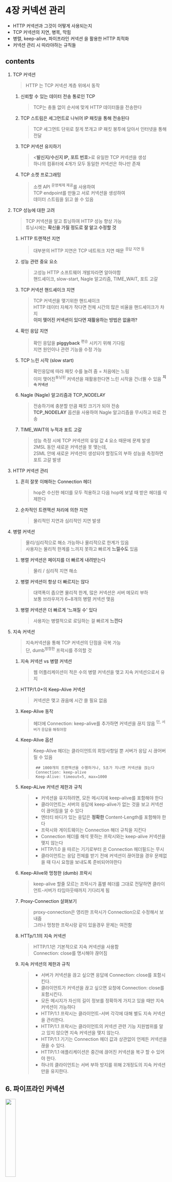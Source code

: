 <h1>4장 커넥션 관리</h1>

>

- HTTP 커넥션과 그것이 어떻게 사용되는지
- TCP 커넥션의 지연, 병목, 막힘
- 병렬, keep-alive, 파이프라인 커넥션 을 활용한 HTTP 최적화
- 커넥션 관리 시 따라야하는 규칙들

<h2>contents</h2>

1. TCP 커넥션
   > HTTP 는 TCP 커넥션 계층 위에서 동작

    1. 신뢰할 수 있는 데이터 전송 통로인 TCP
       > TCP는 충돌 없이 순서에 맞게 HTTP 데이터들을 전송한다

    2. TCP 스트림은 세그먼트로 나뉘어 IP 패킷을 통해 전송된다
       > TCP 세그먼트 단위로 잘게 쪼개고 IP 패킷 봉투에 담아서 인터넷을 통해 전달

    3. TCP 커넥션 유지하기
       > <**발신지/수신지 IP, 포트 번호**>로 유일한 TCP 커넥션을 생성  
       하나의 컴퓨터에 4개가 모두 동일한 커넥션은 하나만 존재

    4. TCP 소켓 프로그래밍
       > 소켓 API <sup>운영체제 제공</sup>를 사용하여   
       TCP endpoint를 만들고 서로 커넥션을 생성하여   
       데이터 스트림을 읽고 쓸 수 있음

2. TCP 성능에 대한 고려
    > TCP 커넥션을 알고 튜닝하여 HTTP 성능 향상 가능  
        튜닝시에는 **확신을 가질 정도로 잘 알고 수정할 것**  

    1. HTTP 트랜잭션 지연
       > 대부분의 HTTP 지연은 TCP 네트워크 지연 때문 <sup>응답 지연 등</sup>  
       
    2. 성능 관련 중요 요소
       > 고성능 HTTP 소프트웨어 개발자라면 알아야함  
        핸드셰이크, slow-start, Nagle 알고리즘, TIME_WAIT, 포트 고갈

    3. TCP 커넥션 핸드셰이크 지연
       > TCP 커넥션을 맺기위한 핸드셰이크   
       HTTP 데이터 자체가 작다면 전체 시간의 많은 비율을 핸드셰이크가 차지  
       **이미 맺어진 커넥션이 있다면 재활용하는 방법은 없을까?**

    4. 확인 응답 지연
       > 확인 응답을 **piggyback** <sup>편승</sup> 시키기 위해 기다림    
         지연 원인이나 관련 기능을 수정 가능  

    5. TCP 느린 시작 (slow start)
       > 확인응답에 따라 패킷 수를 늘려 줌 = 처음에는 느림  
         이미 맺어진<sup>튜닝된</sup> 커넥션을 재활용한다면 느린 시작을 건너뛸 수 있음 **<sup>지속 커넥션</sup>**

    6. Nagle (Nagle) 알고리즘과 TCP_NODELAY
        > 전송하기에 충분할 만큼 패킷 크기가 되야 전송  
          **TCP_NODELAY** 옵션을 사용하여 Nagle 알고리즘을 무시하고 바로 전송

    7. TIME_WAIT의 누적과 포트 고갈
       > 성능 측정 시에 TCP 커넥션의 유일 값 4 요소 때문에 문제 발생    
         2MSL 동안 새로운 커넥션을 못 맺는데,   
         2SML 안에 새로운 커넥션이 생성되야 할정도의 부하 성능을 측정하면 포트 고갈 발생
       
3. HTTP 커넥션 관리
    1. 흔히 잘못 이해하는 Connection 헤더
        > hop은 수신한 헤더를 모두 적용하고 다음 hop에 보낼 때 받은 헤더를 삭제한다

    2. 순차적인 트랜잭션 처리에 의한 지연
        > 물리적인 지연과 심리적인 지연 발생  

4. 병렬 커넥션
    > 물리/심리적으로 해소 가능하나 물리적으로 한계가 있음  
      사용자는 물리적 한계를 느끼지 못하고 빠르게 **느낄수도** 있음

    1. 병렬 커넥션은 페이지를 더 빠르게 내려받는다
        > 물리 / 심리적 지연 해소 

    2. 병렬 커넥션이 항상 더 빠르지는 않다
        > 대역폭이 좁으면 물리적 한계, 많은 커넥션은 서버 메모리 부하  
            보통 브라우저가 6~8개의 병렬 커넥션 맺음

    3. 병렬 커넥션은 더 빠르게 '느껴질 수' 있다
        > 사용자는 병렬적으로 로딩하는 걸 빠르게 **느낀다**

5. 지속 커넥션
    > 지속커넥션을 통해 TCP 커넥션의 단점을 극복 가능  
      단, dumb<sup>멍청한</sup> 프락시를 주의할 것
   
    1. 지속 커넥션 vs 병렬 커넥션
        > 웹 어플리케이션이 적은 수의 병렬 커넥션을 맺고 지속 커넥션으로서 유지

    2. HTTP/1.0+의 Keep-Alive 커넥션
        > 커넥션은 맺고 끊음에 시간 쓸 필요 없음

    3. Keep-Alive 동작
        > 헤더에 Connection: keep-alive를 추가하면 커넥션을 끊지 않음 <sup>단, 서버가 응답을 해줘야함</sup>  
          
    4. Keep-Alive 옵션
       > Keep-Alive 헤더는 클라이언트의 희망사항일 뿐 서버가 응답 시 끊어버릴 수 있음  
          > ~~~~
          >  ## 1000개의 트랜잭션을 수행하거나, 5초가 지나면 커넥션을 끊는다
          >  Connection: keep-alive
          >  Keep-Alive: timeout=5, max=1000
          >  ~~~~

    5. Keep-ALive 커넥션 제한과 규칙
       > - 커넥션을 유지하려면, 모든 메시지에 keep-alive를 포함해야 한다
       > - 클라이언트는 서버의 응답에 keep-alive가 없는 것을 보고 커넥션이 끊어짐을 알 수 있다
       > - 엔터티 바디가 있는 응답은 **정확한** Content-Length를 포함해야 한다
       > - 프락시와 게이트웨이는 Connection 해더 규칙을 지킨다
       > - Connection 헤더를 해석 못하는 프락시와는 keep-alive 커넥션을 맺지 않는다
       > - HTTP/1.0 을 따르는 기기로부터 온 Connection 헤더필드는 무시
       > - 클라이언트는 응답 전체를 받기 전에 커넥션이 끊어졌을 경우 문제없을 때 다시 요청을 보내도록 준비되어야한다
       
    6. Keep-Alive와 멍청한 (dumb) 프락시
       > keep-alive 할줄 모르는 프락시가 홉별 헤더를 그대로 전달하면 클라이언트-서버가 타임아웃때까지 기다리게 됨

    7. Proxy-Connection 살펴보기
       > proxy-connection은 영리한 프락시가 Connection으로 수정해서 보내줌  
         그러나 멍청한 프락시랑 같이 있을경우 문제는 여전함

    8. HTTp/1.1의 지속 커넥션
       >  HTTP/1.1은 기본적으로 지속 커넥션을 사용함  
          Connection: close를 명시해야 끊어짐

    9. 지속 커넥션의 제한과 규칙
       > - 서버가 커넥션을 끊고 싶으면 응답에 Connection: close를 포함시킨다.
       > - 클라이언트가 커넥션을 끊고 싶으면 요청에 Connection: close를 포함시킨다.
       > - 모든 메시지가 자신의 길이 정보를 정확하게 가지고 있을 때만 지속 커넥션이 가능하다
       > - HTTP/1.1 프락시는 클라이언트-서버 각각에 대해 별도 지속 커넥션을 관리한다.
       > - HTTP/1.1 프락시는 클라이언트의 커넥션 관련 기능 지원범위를 알고 있지 않으면 지속 커넥션을 맺지 않는다.
       > - HTTP/1.1 기기는 Connection 헤더 값과 상관없이 언제든 커넥션을 끊을 수 있다.
       > - HTTP/1.1 애플리케이션은 중간에 끊어진 커넥션을 복구 할 수 있어야 한다.
       > - 하나의 클라이언트는 서버 부하 방지를 위해 2개정도의 지속 커넥션만을 유지한다.
       
## 6. 파이프라인 커넥션  


<img src="img.png"  width="25%"/>  

- 지속커넥션을 파이프라이닝 할 수 있음
- 클라이언트는 요청의 응답이 오기 전까지 큐에 요청을 계속 쌓음
- 대기시간이 긴 네트워크 상황에서 네트워크 왕복 시간을 줄여서 성능을 높임

### 파이프라인 제약 사항

> - 클라이언트는 지속커넥션인지 확인하기 전까지 파이프라인 이어선 안된다.
> - 클라이언트는 완료되지 않은 요청이 파이프라인에 있을 시 다시 커넥션을 맺고 요청 가능해야 한다.
> - 비멱등 요청 <sup>ex. POST</sup>은 파이프라인을 이용해선 안된다. <sub>에러 발생 시 파이프라인에 어떤 요청이 실패했는지 알 수 없음</sub>


## 7. 커넥션 끊기에 대한 미스터리

### 1. '마음대로' 커넥션 끊기 

- **일반적으로 메시지가 다 전송되면 커넥션을 끊음**
- HTTP 클라이언트, 서버, 프락시는 언제든 TCp 전송 커넥션을 끊을 수 있음
- ex. 지속 커넥션을 맺은 뒤 유휴 상황 <sub>클라이언트가 요청을 보내지 않음<sub>
- **서버가 유휴 커넥션을 끊은 뒤 클라이언트의 요청이 없을거라는 확신할 수 있을까?**

### 2. Content-Length 와 Truncation

- HTTP 응답은 정확한 Content-Length 헤더를 가져야함
- 응답받은 본문 길이와 Content-Length가 다를 경우, 다시 서버에 물어봐야함
- **수신자가 캐시 프락시일 경우,** Content-Length를 정정하려하지 말고 그대로 전달 할 것
  - 안그러면 잠재적인 에러로 상황이 복잡해짐

### 3. 커넥션 끊기의 허용, 재시도, 멱등성 

에러가 에러가 없어도 커넥션이 끊어질 수 있기 떄문에     
HTTP 어플리케이션은 커넥션이 끊어졌을 때 적절히 대응하도록 준비되어있어야 한다.  

#### 비멱등 메서드는 파이프라인 커넥션에 태우면 안된다.

- 비멱등 요청을 다시 보내야하는 상황이 벌어지면?
  - 이전 요청의 응답을 받을 떄까지 기다린다.
  - 재요청을 다시 보낼 수 있게 자동화하지 마라
  - ex. 브라우저는 캐시된 POST 요청에 대해 사용자에게 재요청 여부를 물음

> **멱등** <sup>idempotent</sup> : 실행횟수에 상관없이 결과가 같은 연산  
> ex. GET, HEAD, PUT, DELETE, TRACE, OPTIONS

### 4. 우아한 커넥션 끊기 

#### TCP 커넥션은 양방향이다.

<img src="img_2.png"  width="30%"/>

## 8. 추가 정보

### 1. HTTP 커넥션 관련 참고자료
### 2. HTTP 성능 이슈 관련 참고자료
### 3. TCP/IP 관련 참고자료

    
   
